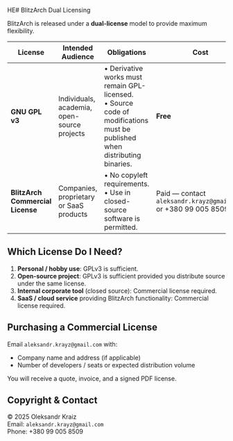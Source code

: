 НЕ# BlitzArch Dual Licensing

BlitzArch is released under a **dual-license** model to provide maximum flexibility.

| License | Intended Audience | Obligations | Cost |
|---------|-------------------|-------------|------|
| **GNU GPL v3** | Individuals, academia, open-source projects | • Derivative works must remain GPL-licensed.<br>• Source code of modifications must be published when distributing binaries. | **Free** |
| **BlitzArch Commercial License** | Companies, proprietary or SaaS products | • No copyleft requirements.<br>• Use in closed-source software is permitted. | Paid — contact `aleksandr.krayz@gmail.com` or +380 99 005 8509 |

## Which License Do I Need?

1. **Personal / hobby use**: GPLv3 is sufficient.
2. **Open-source project**: GPLv3 is sufficient provided you distribute source under the same license.
3. **Internal corporate tool** (closed source): Commercial license required.
4. **SaaS / cloud service** providing BlitzArch functionality: Commercial license required.

## Purchasing a Commercial License

Email `aleksandr.krayz@gmail.com` with:
* Company name and address (if applicable)
* Number of developers / seats or expected distribution volume

You will receive a quote, invoice, and a signed PDF license.

## Copyright & Contact

© 2025 Oleksandr Kraiz  
Email: `aleksandr.krayz@gmail.com`  
Phone: +380 99 005 8509
